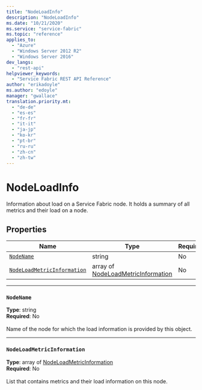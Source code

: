 ```yaml
---
title: "NodeLoadInfo"
description: "NodeLoadInfo"
ms.date: "10/21/2020"
ms.service: "service-fabric"
ms.topic: "reference"
applies_to: 
  - "Azure"
  - "Windows Server 2012 R2"
  - "Windows Server 2016"
dev_langs: 
  - "rest-api"
helpviewer_keywords: 
  - "Service Fabric REST API Reference"
author: "erikadoyle"
ms.author: "edoyle"
manager: "gwallace"
translation.priority.mt: 
  - "de-de"
  - "es-es"
  - "fr-fr"
  - "it-it"
  - "ja-jp"
  - "ko-kr"
  - "pt-br"
  - "ru-ru"
  - "zh-cn"
  - "zh-tw"
---
```

# NodeLoadInfo

Information about load on a Service Fabric node. It holds a summary of all metrics and their load on a node.

## Properties
| Name | Type | Required |
| --- | --- | --- |
| [`NodeName`](#nodename) | string | No |
| [`NodeLoadMetricInformation`](#nodeloadmetricinformation) | array of [NodeLoadMetricInformation](sfclient-v80-model-nodeloadmetricinformation.md) | No |

____
### `NodeName`
__Type__: string <br/>
__Required__: No<br/>
<br/>
Name of the node for which the load information is provided by this object.

____
### `NodeLoadMetricInformation`
__Type__: array of [NodeLoadMetricInformation](sfclient-v80-model-nodeloadmetricinformation.md) <br/>
__Required__: No<br/>
<br/>
List that contains metrics and their load information on this node.
